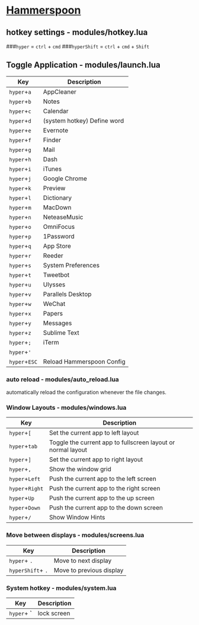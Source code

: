 [Hammerspoon](http://www.hammerspoon.org/)
====
## hotkey settings - modules/hotkey.lua

###`hyper` = `ctrl` + `cmd`
###`hyperShift` = `ctrl` + `cmd` + `Shift`

## Toggle Application - modules/launch.lua

| Key | Description |
|-----|-------------|
| `hyper`+`a` | AppCleaner |
| `hyper`+`b` | Notes |
| `hyper`+`c` | Calendar |
| `hyper`+`d` | (system hotkey) Define word |
| `hyper`+`e` | Evernote |
| `hyper`+`f` | Finder |
| `hyper`+`g` | Mail |
| `hyper`+`h` | Dash |
| `hyper`+`i` | iTunes |
| `hyper`+`j` | Google Chrome |
| `hyper`+`k` | Preview |
| `hyper`+`l` | Dictionary |
| `hyper`+`m` | MacDown |
| `hyper`+`n` | NeteaseMusic |
| `hyper`+`o` | OmniFocus |
| `hyper`+`p` | 1Password |
| `hyper`+`q` | App Store |
| `hyper`+`r` | Reeder |
| `hyper`+`s` | System Preferences |
| `hyper`+`t` | Tweetbot |
| `hyper`+`u` | Ulysses |
| `hyper`+`v` | Parallels Desktop |
| `hyper`+`w` | WeChat |
| `hyper`+`x` | Papers |
| `hyper`+`y` | Messages |
| `hyper`+`z` | Sublime Text |
| `hyper`+`;` | iTerm |
| `hyper`+`'` |  |
| `hyper`+`ESC` | Reload Hammerspoon Config |

### auto reload - modules/auto_reload.lua

automatically reload the configuration whenever the file changes.

### Window Layouts - modules/windows.lua

| Key | Description |
|-----|-------------|
| `hyper`+`[` | Set the current app to left layout |
| `hyper`+`tab` | Toggle the current app to fullscreen layout or normal layout |
| `hyper`+`]` | Set the current app to right layout |
| `hyper`+`,` | Show the window grid |
| `hyper`+`Left` | Push the current app to the left screen |
| `hyper`+`Right` | Push the current app to the right screen |
| `hyper`+`Up` | Push the current app to the up screen |
| `hyper`+`Down` | Push the current app to the down screen |
| `hyper`+`/` | Show Window Hints |

### Move between displays - modules/screens.lua

| Key | Description |
|-----|-------------|
| `hyper`+ `.` | Move to next display |
| `hyperShift`+ `.` | Move to previous display |

### System hotkey - modules/system.lua

| Key | Description |
|-----|-------------|
| `hyper`+ **`** | lock screen |
